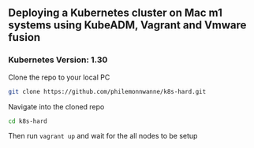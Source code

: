 ## Deploying a Kubernetes cluster on Mac m1 systems using KubeADM, Vagrant and Vmware fusion

### Kubernetes Version: 1.30

Clone the repo to your local PC
```bash
git clone https://github.com/philemonnwanne/k8s-hard.git
```

Navigate into the cloned repo
```sh
cd k8s-hard
```

Then run `vagrant up` and wait for the all nodes to be setup